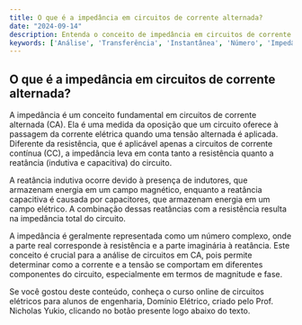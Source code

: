 ```yaml
---
title: O que é a impedância em circuitos de corrente alternada?
date: "2024-09-14"
description: Entenda o conceito de impedância em circuitos de corrente alternada e sua importância na análise de circuitos elétricos.
keywords: ['Análise', 'Transferência', 'Instantânea', 'Número', 'Impedância', 'fase', 'Resolvido']
---
```


## O que é a impedância em circuitos de corrente alternada?

A impedância é um conceito fundamental em circuitos de corrente alternada (CA). Ela é uma medida da oposição que um circuito oferece à passagem da corrente elétrica quando uma tensão alternada é aplicada. Diferente da resistência, que é aplicável apenas a circuitos de corrente contínua (CC), a impedância leva em conta tanto a resistência quanto a reatância (indutiva e capacitiva) do circuito.

A reatância indutiva ocorre devido à presença de indutores, que armazenam energia em um campo magnético, enquanto a reatância capacitiva é causada por capacitores, que armazenam energia em um campo elétrico. A combinação dessas reatâncias com a resistência resulta na impedância total do circuito.

A impedância é geralmente representada como um número complexo, onde a parte real corresponde à resistência e a parte imaginária à reatância. Este conceito é crucial para a análise de circuitos em CA, pois permite determinar como a corrente e a tensão se comportam em diferentes componentes do circuito, especialmente em termos de magnitude e fase.

Se você gostou deste conteúdo, conheça o curso online de circuitos elétricos para alunos de engenharia, Domínio Elétrico, criado pelo Prof. Nicholas Yukio, clicando no botão presente logo abaixo do texto.